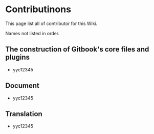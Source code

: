 # Contributinons

This page list all of contributor for this Wiki.

Names not listed in order.

## The construction of Gitbook's core files and plugins

* yyc12345

## Document

* yyc12345

## Translation

* yyc12345
